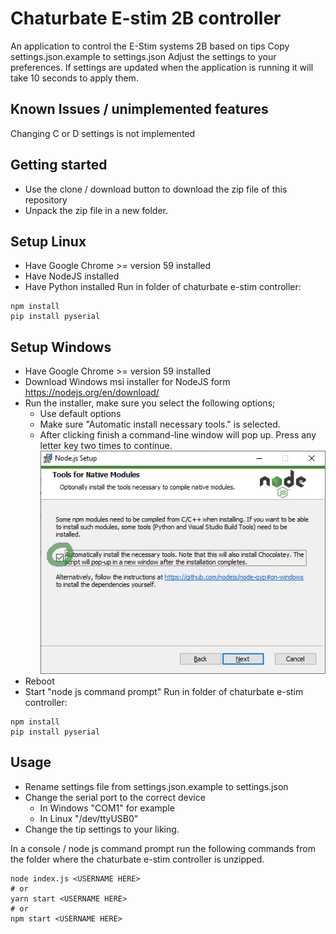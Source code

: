 Chaturbate E-stim 2B controller
=========

An application to control the E-Stim systems 2B based on tips
Copy settings.json.example to settings.json
Adjust the settings to your preferences.
If settings are updated when the application is running it will take 10 seconds to apply them.

## Known Issues / unimplemented features

Changing C or D settings is not implemented

## Getting started
* Use the clone / download button to download the zip file of this repository
* Unpack the zip file in a new folder.

## Setup Linux
* Have Google Chrome >= version 59 installed
* Have NodeJS installed
* Have Python installed
Run in folder of chaturbate e-stim controller:
```shell
npm install
pip install pyserial
```

## Setup Windows
* Have Google Chrome >= version 59 installed
* Download Windows msi installer for NodeJS form https://nodejs.org/en/download/
* Run the installer, make sure you select the following options;
  * Use default options
  * Make sure "Automatic install necessary tools." is selected.
  * After clicking finish a command-line window will pop up. Press any letter key two times to continue.
![screenshot](doc/node_install2.png)
* Reboot
* Start "node js command prompt"
Run in folder of chaturbate e-stim controller:
```shell
npm install
pip install pyserial
```

## Usage
* Rename settings file from settings.json.example to settings.json
* Change the serial port to the correct device
  * In Windows "COM1" for example
  * In Linux "/dev/ttyUSB0"
* Change the tip settings to your liking.

In a console / node js command prompt run the following commands from the folder where the chaturbate e-stim controller is unzipped.
```shell
node index.js <USERNAME HERE>
# or
yarn start <USERNAME HERE>
# or
npm start <USERNAME HERE>
```

